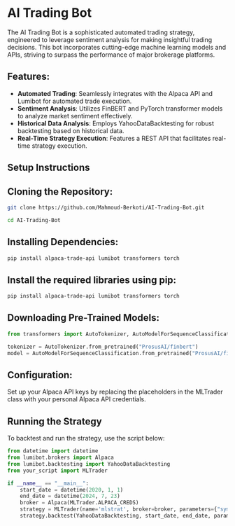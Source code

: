 # AI Trading Bot

The AI Trading Bot is a sophisticated automated trading strategy, engineered to leverage sentiment analysis for making insightful trading decisions. This bot incorporates cutting-edge machine learning models and APIs, striving to surpass the performance of major brokerage platforms.

## Features:

- **Automated Trading**: Seamlessly integrates with the Alpaca API and Lumibot for automated trade execution.
- **Sentiment Analysis**: Utilizes FinBERT and PyTorch transformer models to analyze market sentiment effectively.
- **Historical Data Analysis**: Employs YahooDataBacktesting for robust backtesting based on historical data.
- **Real-Time Strategy Execution**: Features a REST API that facilitates real-time strategy execution.

## Setup Instructions

## Cloning the Repository:

```bash
git clone https://github.com/Mahmoud-Berkoti/AI-Trading-Bot.git

cd AI-Trading-Bot
```
## Installing Dependencies:

```bash
pip install alpaca-trade-api lumibot transformers torch
```
## Install the required libraries using pip:

```bash
pip install alpaca-trade-api lumibot transformers torch
```

## Downloading Pre-Trained Models:

```python
from transformers import AutoTokenizer, AutoModelForSequenceClassification

tokenizer = AutoTokenizer.from_pretrained("ProsusAI/finbert")
model = AutoModelForSequenceClassification.from_pretrained("ProsusAI/finbert")
```

## Configuration:

Set up your Alpaca API keys by replacing the placeholders in the MLTrader class with your personal Alpaca API credentials.

## Running the Strategy

To backtest and run the strategy, use the script below:

```python
from datetime import datetime
from lumibot.brokers import Alpaca
from lumibot.backtesting import YahooDataBacktesting
from your_script import MLTrader

if __name__ == "__main__":
    start_date = datetime(2020, 1, 1)
    end_date = datetime(2024, 7, 23)
    broker = Alpaca(MLTrader.ALPACA_CREDS)
    strategy = MLTrader(name='mlstrat', broker=broker, parameters={"symbol": "SPY", "cash_at_risk": 0.5})
    strategy.backtest(YahooDataBacktesting, start_date, end_date, parameters={"symbol": "SPY", "cash_at_risk": 0.5})
```
